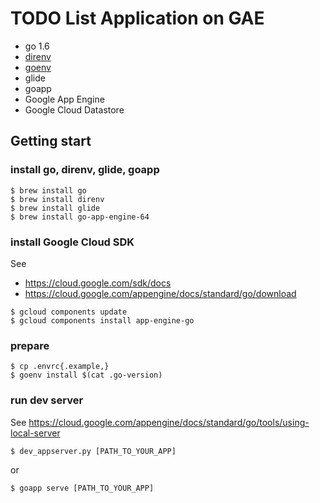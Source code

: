 TODO List Application on GAE
=======================================

* go 1.6
* [direnv](https://github.com/direnv/direnv)
* [goenv](https://github.com/syndbg/goenv)
* glide
* goapp
* Google App Engine
* Google Cloud Datastore


Getting start
---------------------------------------

### install go, direnv, glide, goapp

```
$ brew install go
$ brew install direnv
$ brew install glide
$ brew install go-app-engine-64
```

### install Google Cloud SDK

See

* https://cloud.google.com/sdk/docs
* https://cloud.google.com/appengine/docs/standard/go/download

```
$ gcloud components update
$ gcloud components install app-engine-go
```

### prepare

```
$ cp .envrc{.example,}
$ goenv install $(cat .go-version)
```

### run dev server

See https://cloud.google.com/appengine/docs/standard/go/tools/using-local-server

```
$ dev_appserver.py [PATH_TO_YOUR_APP]
```

or

```
$ goapp serve [PATH_TO_YOUR_APP]
```

